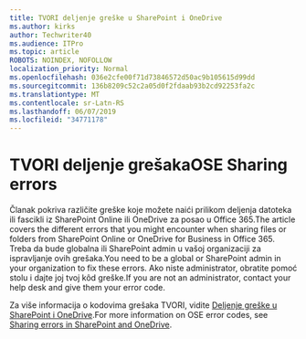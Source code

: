 ```yaml
---
title: TVORI deljenje greške u SharePoint i OneDrive
ms.author: kirks
author: Techwriter40
ms.audience: ITPro
ms.topic: article
ROBOTS: NOINDEX, NOFOLLOW
localization_priority: Normal
ms.openlocfilehash: 036e2cfe00f71d73846572d50ac9b105615d99dd
ms.sourcegitcommit: 136b8209c52c2a05d0f2fdaab93b2cd92253fa2c
ms.translationtype: MT
ms.contentlocale: sr-Latn-RS
ms.lasthandoff: 06/07/2019
ms.locfileid: "34771178"
---
```

# <a name="ose-sharing-errors"></a><span data-ttu-id="74af0-102">TVORI deljenje grešaka</span><span class="sxs-lookup"><span data-stu-id="74af0-102">OSE Sharing errors</span></span>

<span data-ttu-id="74af0-103">Članak pokriva različite greške koje možete naići prilikom deljenja datoteka ili fascikli iz SharePoint Online ili OneDrive za posao u Office 365.</span><span class="sxs-lookup"><span data-stu-id="74af0-103">The article covers the different errors that you might encounter when sharing files or folders from SharePoint Online or OneDrive for Business in Office 365.</span></span> <span data-ttu-id="74af0-104">Treba da bude globalna ili SharePoint admin u vašoj organizaciji za ispravljanje ovih grešaka.</span><span class="sxs-lookup"><span data-stu-id="74af0-104">You need to be a global or SharePoint admin in your organization to fix these errors.</span></span> <span data-ttu-id="74af0-105">Ako niste administrator, obratite pomoć stolu i dajte joj tvoj kôd greške.</span><span class="sxs-lookup"><span data-stu-id="74af0-105">If you are not an administrator, contact your help desk and give them your error code.</span></span>

<span data-ttu-id="74af0-106">Za više informacija o kodovima grešaka TVORI, vidite [Deljenje greške u SharePoint i OneDrive](https://docs.microsoft.com/sharepoint/sharepoint-onedrive-error-message).</span><span class="sxs-lookup"><span data-stu-id="74af0-106">For more information on OSE error codes, see [Sharing errors in SharePoint and OneDrive](https://docs.microsoft.com/sharepoint/sharepoint-onedrive-error-message).</span></span>
